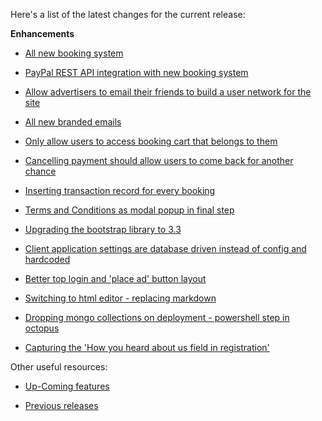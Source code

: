 Here's a list of the latest changes for the current release:

**Enhancements**

- [All new booking system](https://trello.com/c/prXqhrqH/135-nextgen-booking-engine-and-user-interface-revamp)

- [PayPal REST API integration with new booking system](https://trello.com/c/DmDYOgG8/242-nextgen-integrate-paypal-payment-provider-to-new-booking)

- [Allow advertisers to email their friends to build a user network for the site](https://trello.com/c/0VaccIlt/224-networking-advertiser-ability-to-send-email-to-external-contacts-after-placing-an-ad)

- [All new branded emails](https://trello.com/c/pklcYzod/221-all-new-redesigned-email-templates-and-brand-aware-resolve-strategy)

- [Only allow users to access booking cart that belongs to them](https://trello.com/c/397JQebK/247-security-authorisation-filter-for-users-accessing-or-doing-anything-with-a-booking)

- [Cancelling payment should allow users to come back for another chance](https://trello.com/c/1lKjxrmf/250-cancel-payment-screen)

- [Inserting transaction record for every booking](https://trello.com/c/H0LwqKtd/249-insert-record-for-transaction-table-on-authorise-payment)

- [Terms and Conditions as modal popup in final step](https://trello.com/c/Tb1RS9He/246-nextgen-terms-and-conditions-for-booking)

- [Upgrading the bootstrap library to 3.3](https://trello.com/c/Bqljq2kl/233-upgrade-ui-bootstrap-library-to-3-2)

- [Client application settings are database driven instead of config and hardcoded](https://trello.com/c/ZtAlNuep/256-remove-all-the-hardcoded-client-configurations)

- [Better top login and 'place ad' button layout](https://trello.com/c/I6SnFos8/262-the-place-new-ad-and-login-register-need-better-layout)

- [Switching to html editor - replacing markdown](https://trello.com/c/GmaH54M0/263-nextgen-switch-back-to-html-editor-away-from-markdown)

- [Dropping mongo collections on deployment - powershell step in octopus](https://trello.com/c/yUfj3WPJ/265-drop-existing-bookings-in-progress-during-release)

- [Capturing the 'How you heard about us field in registration'](https://trello.com/c/zY0RSeDm/266-capture-how-you-heard-about-us-in-registration-form)

Other useful resources:

- [Up-Coming features](https://trello.com/b/Ht5NWhN2/betterclassifieds)

- [Previous releases](https://trello.com/b/0Vb4VWMF/betterclassifieds-2-0)
